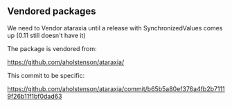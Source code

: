 Vendored packages
-----------------

We need to Vendor ataraxia until a release with SynchronizedValues comes up (0.11 still doesn't have it)

The package is vendored from:

https://github.com/aholstenson/ataraxia/

This commit to be specific:

https://github.com/aholstenson/ataraxia/commit/b65b5a80ef376a4fb2b71119f26b11f1bf0dad63
